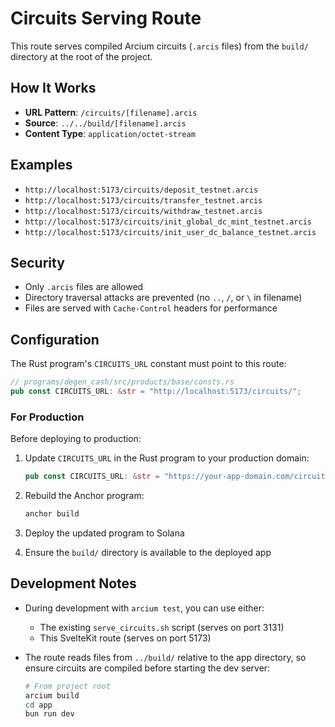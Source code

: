 # Circuits Serving Route

This route serves compiled Arcium circuits (`.arcis` files) from the `build/` directory at the root of the project.

## How It Works

- **URL Pattern**: `/circuits/[filename].arcis`
- **Source**: `../../build/[filename].arcis`
- **Content Type**: `application/octet-stream`

## Examples

- `http://localhost:5173/circuits/deposit_testnet.arcis`
- `http://localhost:5173/circuits/transfer_testnet.arcis`
- `http://localhost:5173/circuits/withdraw_testnet.arcis`
- `http://localhost:5173/circuits/init_global_dc_mint_testnet.arcis`
- `http://localhost:5173/circuits/init_user_dc_balance_testnet.arcis`

## Security

- Only `.arcis` files are allowed
- Directory traversal attacks are prevented (no `..`, `/`, or `\` in filename)
- Files are served with `Cache-Control` headers for performance

## Configuration

The Rust program's `CIRCUITS_URL` constant must point to this route:

```rust
// programs/degen_cash/src/products/base/consts.rs
pub const CIRCUITS_URL: &str = "http://localhost:5173/circuits/";
```

### For Production

Before deploying to production:

1. Update `CIRCUITS_URL` in the Rust program to your production domain:
   ```rust
   pub const CIRCUITS_URL: &str = "https://your-app-domain.com/circuits/";
   ```

2. Rebuild the Anchor program:
   ```bash
   anchor build
   ```

3. Deploy the updated program to Solana

4. Ensure the `build/` directory is available to the deployed app

## Development Notes

- During development with `arcium test`, you can use either:
  - The existing `serve_circuits.sh` script (serves on port 3131)
  - This SvelteKit route (serves on port 5173)

- The route reads files from `../build/` relative to the app directory, so ensure circuits are compiled before starting the dev server:
  ```bash
  # From project root
  arcium build
  cd app
  bun run dev
  ```
